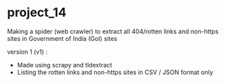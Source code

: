 # project_14
 Making a spider (web crawler) to extract all 404/rotten links and non-https sites in Government of India (GoI) sites
 
 
 version 1 (v1) : 
 - Made using scrapy and tldextract 
 - Listing the rotten links and non-https sites in CSV / JSON format only